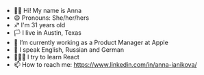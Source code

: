 - 👋🏼 Hi! My name is Anna 
- 😄 Pronouns: She/her/hers
- ♐ I'm 31 years old
- 🏳 I live in Austin, Texas
- 🔭 I’m currently working as a Product Manager at Apple
- 💬 I speak English, Russian and German
- 👩🏼‍💻 I try to learn React
- 📫 How to reach me: https://www.linkedin.com/in/anna-ianikova/

